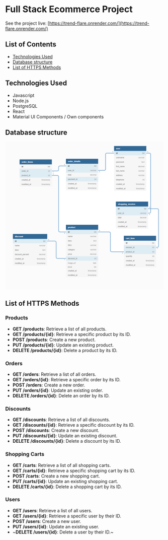 # Full Stack Ecommerce Project

See the project live: [https://trend-flare.onrender.com/](https://trend-flare.onrender.com/)

## List of Contents

- [Technologies Used](#technologies-used)
- [Database structure](#database-structure)
- [List of HTTPS Methods](#list-of-https-methods)

## Technologies Used

- Javascript
- Node.js
- PostgreSQL
- React
- Material UI Components / Own components

## Database structure

![alt text](https://github.com/vvk130/fullstack-node/blob/main/readme_assets/database_final.png)

## List of HTTPS Methods

### Products
- **GET /products**: Retrieve a list of all products.
- **GET /products/{id}**: Retrieve a specific product by its ID.
- **POST /products**: Create a new product.
- **PUT /products/{id}**: Update an existing product.
- **DELETE /products/{id}**: Delete a product by its ID.

### Orders
- **GET /orders**: Retrieve a list of all orders.
- **GET /orders/{id}**: Retrieve a specific order by its ID.
- **POST /orders**: Create a new order.
- **PUT /orders/{id}**: Update an existing order.
- **DELETE /orders/{id}**: Delete an order by its ID.

### Discounts
- **GET /discounts**: Retrieve a list of all discounts.
- **GET /discounts/{id}**: Retrieve a specific discount by its ID.
- **POST /discounts**: Create a new discount.
- **PUT /discounts/{id}**: Update an existing discount.
- **DELETE /discounts/{id}**: Delete a discount by its ID.

### Shopping Carts
- **GET /carts**: Retrieve a list of all shopping carts.
- **GET /carts/{id}**: Retrieve a specific shopping cart by its ID.
- **POST /carts**: Create a new shopping cart.
- **PUT /carts/{id}**: Update an existing shopping cart.
- **DELETE /carts/{id}**: Delete a shopping cart by its ID.

### Users
- **GET /users**: Retrieve a list of all users.
- **GET /users/{id}**: Retrieve a specific user by their ID.
- **POST /users**: Create a new user.
- **PUT /users/{id}**: Update an existing user.
- ~**DELETE /users/{id}**: Delete a user by their ID.~

